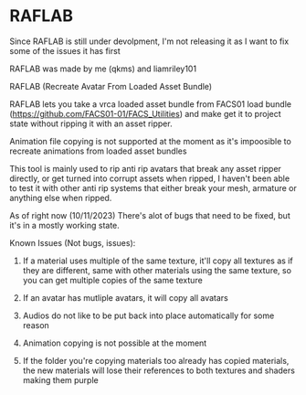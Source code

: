 # RAFLAB

Since RAFLAB is still under devolpment, I'm not releasing it as I want to fix some of the issues it has first

RAFLAB was made by me (qkms) and liamriley101

RAFLAB (Recreate Avatar From Loaded Asset Bundle)

RAFLAB lets you take a vrca loaded asset bundle from FACS01 load bundle (https://github.com/FACS01-01/FACS_Utilities) and make get it to project state without ripping it with an asset ripper.

Animation file copying is not supported at the moment as it's impoosible to recreate animations from loaded asset bundles

This tool is mainly used to rip anti rip avatars that break any asset ripper directly, or get turned into corrupt assets when ripped, I haven't been able to test it with other anti rip systems that either break your mesh, armature or anything else when ripped.

As of right now (10/11/2023) There's alot of bugs that need to be fixed, but it's in a mostly working state.

Known Issues (Not bugs, issues):
1. If a material uses multiple of the same texture, it'll copy all textures as if they are different, same with other materials using the same texture, so you can get multiple copies of the same texture

2. If an avatar has mutliple avatars, it will copy all avatars

3. Audios do not like to be put back into place automatically for some reason

4. Animation copying is not possible at the moment

5. If the folder you're copying materials too already has copied materials, the new materials will lose their references to both textures and shaders making them purple
